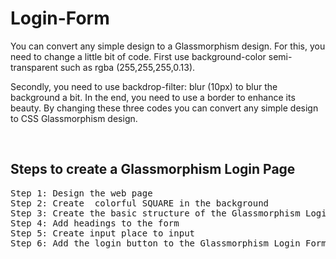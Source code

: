 # Login-Form
<p>You can convert any simple design to a Glassmorphism design. For this, you need to change a little bit of code. First use background-color semi-transparent such as rgba (255,255,255,0.13).

Secondly, you need to use backdrop-filter: blur (10px) to blur the background a bit. In the end, you need to use a border to enhance its beauty. By changing these three codes you can convert any simple design to CSS Glassmorphism design.
</p>
<br>
<h2>Steps to create a Glassmorphism Login Page </h2>
<pre>
Step 1: Design the web page
Step 2: Create  colorful SQUARE in the background
Step 3: Create the basic structure of the Glassmorphism Login Form
Step 4: Add headings to the form
Step 5: Create input place to input
Step 6: Add the login button to the Glassmorphism Login Form
</pre>

